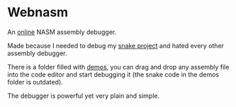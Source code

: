 # Webnasm

An [online](https://donno2048.github.io/webnasm) NASM assembly debugger.

Made because I needed to debug my [snake project](https://github.com/donno2048/snake) and hated every other assembly debugger.

There is a folder filled with [demos](./demos/), you can drag and drop any assembly file into the code editor and start debugging it (the snake code in the demos folder is outdated).

The debugger is powerful yet very plain and simple.

